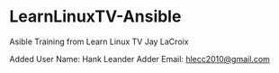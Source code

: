 # LearnLinuxTV-Ansible
Asible Training from Learn Linux TV Jay LaCroix

Added User Name: Hank Leander
Adder Email: hlecc2010@gmail.com
